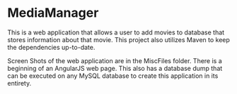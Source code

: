 # MediaManager
This is a web application that allows a user to add movies to database that stores information about that movie. This project also utilizes Maven to keep the dependencies up-to-date.

Screen Shots of the web application are in the MiscFiles folder.
There is a beginning of an AngularJS web page.
This also has a database dump that can be executed on any MySQL database to create this application in its entirety.
